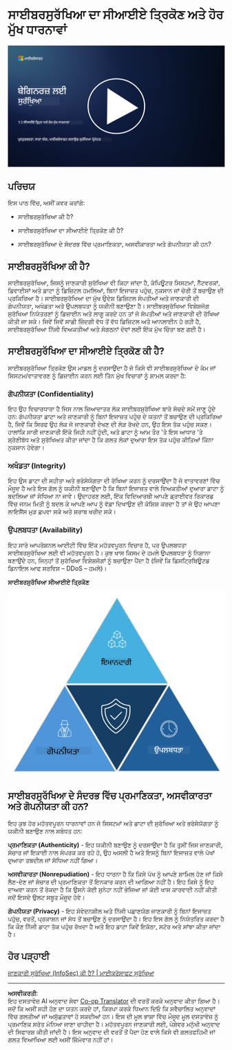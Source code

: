<!--
CO_OP_TRANSLATOR_METADATA:
{
  "original_hash": "16a76f9fa372fb63cffb6d76b855f023",
  "translation_date": "2025-09-04T01:09:24+00:00",
  "source_file": "1.1 The CIA triad and other key concepts.md",
  "language_code": "pa"
}
-->
# ਸਾਈਬਰਸੁਰੱਖਿਆ ਦਾ ਸੀਆਈਏ ਤ੍ਰਿਕੋਣ ਅਤੇ ਹੋਰ ਮੁੱਖ ਧਾਰਨਾਵਾਂ

[![ਵੀਡੀਓ ਦੇਖੋ](../../translated_images/1-1_placeholder.5743591289ea76087b78301a315f244c665d5266d895538c9d1a52b1f0d08603.pa.png)](https://learn-video.azurefd.net/vod/player?id=d4c2f633-fa6a-4a3d-8d41-7a1d71189832)

## ਪਰਿਚਯ

ਇਸ ਪਾਠ ਵਿੱਚ, ਅਸੀਂ ਕਵਰ ਕਰਾਂਗੇ:

 - ਸਾਈਬਰਸੁਰੱਖਿਆ ਕੀ ਹੈ?
   
 - ਸਾਈਬਰਸੁਰੱਖਿਆ ਦਾ ਸੀਆਈਏ ਤ੍ਰਿਕੋਣ ਕੀ ਹੈ?

 - ਸਾਈਬਰਸੁਰੱਖਿਆ ਦੇ ਸੰਦਰਭ ਵਿੱਚ ਪ੍ਰਮਾਣਿਕਤਾ, ਅਸਵੀਕਾਰਤਾ ਅਤੇ ਗੋਪਨੀਯਤਾ ਕੀ ਹਨ?

## ਸਾਈਬਰਸੁਰੱਖਿਆ ਕੀ ਹੈ?

ਸਾਈਬਰਸੁਰੱਖਿਆ, ਜਿਸਨੂੰ ਜਾਣਕਾਰੀ ਸੁਰੱਖਿਆ ਵੀ ਕਿਹਾ ਜਾਂਦਾ ਹੈ, ਕੰਪਿਊਟਰ ਸਿਸਟਮਾਂ, ਨੈੱਟਵਰਕਾਂ, ਡਿਵਾਈਸਾਂ ਅਤੇ ਡਾਟਾ ਨੂੰ ਡਿਜ਼ਿਟਲ ਹਮਲਿਆਂ, ਬਿਨਾਂ ਇਜਾਜ਼ਤ ਪਹੁੰਚ, ਨੁਕਸਾਨ ਜਾਂ ਚੋਰੀ ਤੋਂ ਬਚਾਉਣ ਦੀ ਪ੍ਰਕਿਰਿਆ ਹੈ। ਸਾਈਬਰਸੁਰੱਖਿਆ ਦਾ ਮੁੱਖ ਉਦੇਸ਼ ਡਿਜ਼ਿਟਲ ਸੰਪਤੀਆਂ ਅਤੇ ਜਾਣਕਾਰੀ ਦੀ ਗੋਪਨੀਯਤਾ, ਅਖੰਡਤਾ ਅਤੇ ਉਪਲਬਧਤਾ ਨੂੰ ਯਕੀਨੀ ਬਣਾਉਣਾ ਹੈ। ਸਾਈਬਰਸੁਰੱਖਿਆ ਵਿਸ਼ੇਸ਼ਜੋਗ ਸੁਰੱਖਿਆ ਨਿਯੰਤਰਣਾਂ ਨੂੰ ਡਿਜ਼ਾਈਨ ਅਤੇ ਲਾਗੂ ਕਰਦੇ ਹਨ ਤਾਂ ਜੋ ਸੰਪਤੀਆਂ ਅਤੇ ਜਾਣਕਾਰੀ ਦੀ ਰੱਖਿਆ ਕੀਤੀ ਜਾ ਸਕੇ। ਜਿਵੇਂ ਜਿਵੇਂ ਸਾਡੀ ਜ਼ਿੰਦਗੀ ਵੱਧ ਤੋਂ ਵੱਧ ਡਿਜ਼ਿਟਲ ਅਤੇ ਆਨਲਾਈਨ ਹੋ ਰਹੀ ਹੈ, ਸਾਈਬਰਸੁਰੱਖਿਆ ਨਿੱਜੀ ਵਿਅਕਤੀਆਂ ਅਤੇ ਸੰਗਠਨਾਂ ਦੋਵਾਂ ਲਈ ਇੱਕ ਮੁੱਖ ਚਿੰਤਾ ਬਣ ਗਈ ਹੈ।

## ਸਾਈਬਰਸੁਰੱਖਿਆ ਦਾ ਸੀਆਈਏ ਤ੍ਰਿਕੋਣ ਕੀ ਹੈ?

ਸਾਈਬਰਸੁਰੱਖਿਆ ਤ੍ਰਿਕੋਣ ਉਸ ਮਾਡਲ ਨੂੰ ਦਰਸਾਉਂਦਾ ਹੈ ਜੋ ਕਿਸੇ ਵੀ ਸਾਈਬਰਸੁਰੱਖਿਆ ਦੇ ਕੰਮ ਜਾਂ ਸਿਸਟਮ/ਵਾਤਾਵਰਣ ਨੂੰ ਡਿਜ਼ਾਈਨ ਕਰਨ ਲਈ ਤਿੰਨ ਮੁੱਖ ਵਿਚਾਰਾਂ ਨੂੰ ਸ਼ਾਮਲ ਕਰਦਾ ਹੈ:

### ਗੋਪਨੀਯਤਾ (Confidentiality)

ਇਹ ਉਹ ਵਿਚਾਰਧਾਰਾ ਹੈ ਜਿਸ ਨਾਲ ਜ਼ਿਆਦਾਤਰ ਲੋਕ ਸਾਈਬਰਸੁਰੱਖਿਆ ਬਾਰੇ ਸੋਚਦੇ ਸਮੇਂ ਜਾਣੂ ਹੁੰਦੇ ਹਨ: ਗੋਪਨੀਯਤਾ ਡਾਟਾ ਅਤੇ ਜਾਣਕਾਰੀ ਨੂੰ ਬਿਨਾਂ ਇਜਾਜ਼ਤ ਪਹੁੰਚ ਦੇ ਯਤਨਾਂ ਤੋਂ ਬਚਾਉਣ ਦੀ ਪ੍ਰਕਿਰਿਆ ਹੈ, ਜਿਵੇਂ ਕਿ ਸਿਰਫ ਉਹ ਲੋਕ ਜੋ ਜਾਣਕਾਰੀ ਦੇਖਣ ਦੀ ਲੋੜ ਰੱਖਦੇ ਹਨ, ਉਹ ਇਸ ਤੱਕ ਪਹੁੰਚ ਸਕਣ। ਹਾਲਾਂਕਿ ਸਾਰੀ ਜਾਣਕਾਰੀ ਇੱਕੋ ਜਿਹੀ ਨਹੀਂ ਹੁੰਦੀ, ਅਤੇ ਡਾਟਾ ਨੂੰ ਆਮ ਤੌਰ 'ਤੇ ਇਸ ਆਧਾਰ 'ਤੇ ਸ਼੍ਰੇਣੀਬੱਧ ਅਤੇ ਸੁਰੱਖਿਅਤ ਕੀਤਾ ਜਾਂਦਾ ਹੈ ਕਿ ਗਲਤ ਲੋਕਾਂ ਦੁਆਰਾ ਇਸ ਤੱਕ ਪਹੁੰਚ ਕੀਤਿਆਂ ਕਿੰਨਾ ਨੁਕਸਾਨ ਹੋਵੇਗਾ।

### ਅਖੰਡਤਾ (Integrity)

ਇਹ ਉਸ ਡਾਟਾ ਦੀ ਸਹੀਤਾ ਅਤੇ ਭਰੋਸੇਯੋਗਤਾ ਦੀ ਰੱਖਿਆ ਕਰਨ ਨੂੰ ਦਰਸਾਉਂਦਾ ਹੈ ਜੋ ਵਾਤਾਵਰਣਾਂ ਵਿੱਚ ਮੌਜੂਦ ਹੈ ਅਤੇ ਇਸ ਗੱਲ ਨੂੰ ਯਕੀਨੀ ਬਣਾਉਂਦਾ ਹੈ ਕਿ ਬਿਨਾਂ ਇਜਾਜ਼ਤ ਵਾਲੇ ਵਿਅਕਤੀਆਂ ਦੁਆਰਾ ਡਾਟਾ ਨੂੰ ਬਦਲਿਆ ਜਾਂ ਸੋਧਿਆ ਨਾ ਜਾਵੇ। ਉਦਾਹਰਣ ਲਈ, ਇੱਕ ਵਿਦਿਆਰਥੀ ਆਪਣੇ ਡ੍ਰਾਈਵਰ ਰਿਕਾਰਡ ਵਿੱਚ ਜਨਮ ਮਿਤੀ ਨੂੰ ਬਦਲ ਕੇ ਆਪਣੇ ਆਪ ਨੂੰ ਵੱਡਾ ਦਿਖਾਉਣ ਦੀ ਕੋਸ਼ਿਸ਼ ਕਰਦਾ ਹੈ ਤਾਂ ਜੋ ਉਹ ਆਪਣਾ ਲਾਇਸੈਂਸ ਮੁੜ ਛਪਵਾ ਸਕੇ ਅਤੇ ਸ਼ਰਾਬ ਖਰੀਦ ਸਕੇ।

### ਉਪਲਬਧਤਾ (Availability)

ਇਹ ਸਾਰੇ ਆਪਰੇਸ਼ਨਲ ਆਈਟੀ ਵਿੱਚ ਇੱਕ ਮਹੱਤਵਪੂਰਨ ਵਿਚਾਰ ਹੈ, ਪਰ ਉਪਲਬਧਤਾ ਸਾਈਬਰਸੁਰੱਖਿਆ ਲਈ ਵੀ ਮਹੱਤਵਪੂਰਨ ਹੈ। ਕੁਝ ਖਾਸ ਕਿਸਮ ਦੇ ਹਮਲੇ ਉਪਲਬਧਤਾ ਨੂੰ ਨਿਸ਼ਾਨਾ ਬਣਾਉਂਦੇ ਹਨ, ਜਿਨ੍ਹਾਂ ਤੋਂ ਸੁਰੱਖਿਆ ਵਿਸ਼ੇਸ਼ਜੋਗਾਂ ਨੂੰ ਬਚਾਉਣਾ ਪੈਂਦਾ ਹੈ (ਜਿਵੇਂ ਕਿ ਡਿਸਟ੍ਰਿਬਿਊਟਡ ਡਿਨਾਇਲ ਆਫ ਸਰਵਿਸ – DDoS – ਹਮਲੇ)।

**ਸਾਈਬਰਸੁਰੱਖਿਆ ਸੀਆਈਏ ਤ੍ਰਿਕੋਣ**

![image](../../translated_images/ciatriad.0cf01e809b3845866bec11e829aac615e19a7b2a2897a4aafeb8000955a3f4b5.pa.png)

## ਸਾਈਬਰਸੁਰੱਖਿਆ ਦੇ ਸੰਦਰਭ ਵਿੱਚ ਪ੍ਰਮਾਣਿਕਤਾ, ਅਸਵੀਕਾਰਤਾ ਅਤੇ ਗੋਪਨੀਯਤਾ ਕੀ ਹਨ?

ਇਹ ਕੁਝ ਹੋਰ ਮਹੱਤਵਪੂਰਨ ਧਾਰਨਾਵਾਂ ਹਨ ਜੋ ਸਿਸਟਮਾਂ ਅਤੇ ਡਾਟਾ ਦੀ ਸੁਰੱਖਿਆ ਅਤੇ ਭਰੋਸੇਯੋਗਤਾ ਨੂੰ ਯਕੀਨੀ ਬਣਾਉਣ ਨਾਲ ਸਬੰਧਤ ਹਨ:

**ਪ੍ਰਮਾਣਿਕਤਾ (Authenticity)** - ਇਹ ਯਕੀਨੀ ਬਣਾਉਣ ਨੂੰ ਦਰਸਾਉਂਦਾ ਹੈ ਕਿ ਤੁਸੀਂ ਜਿਸ ਜਾਣਕਾਰੀ, ਸੰਚਾਰ ਜਾਂ ਇਕਾਈ ਨਾਲ ਸੰਪਰਕ ਕਰ ਰਹੇ ਹੋ, ਉਹ ਅਸਲੀ ਹੈ ਅਤੇ ਇਸਨੂੰ ਬਿਨਾਂ ਇਜਾਜ਼ਤ ਵਾਲੇ ਪੱਖਾਂ ਦੁਆਰਾ ਤਬਦੀਲ ਜਾਂ ਸੋਧਿਆ ਨਹੀਂ ਗਿਆ।

**ਅਸਵੀਕਾਰਤਾ (Nonrepudiation)** - ਇਹ ਧਾਰਨਾ ਹੈ ਕਿ ਕਿਸੇ ਪੱਖ ਨੂੰ ਆਪਣੇ ਸ਼ਾਮਿਲ ਹੋਣ ਜਾਂ ਕਿਸੇ ਲੈਣ-ਦੇਣ ਜਾਂ ਸੰਚਾਰ ਦੀ ਪ੍ਰਮਾਣਿਕਤਾ ਤੋਂ ਇਨਕਾਰ ਕਰਨ ਦੀ ਆਗਿਆ ਨਹੀਂ ਹੈ। ਇਹ ਕਿਸੇ ਨੂੰ ਇਹ ਦਾਅਵਾ ਕਰਨ ਤੋਂ ਰੋਕਦਾ ਹੈ ਕਿ ਉਸਨੇ ਕੋਈ ਸੁਨੇਹਾ ਨਹੀਂ ਭੇਜਿਆ ਜਾਂ ਕੋਈ ਖਾਸ ਕਾਰਵਾਈ ਨਹੀਂ ਕੀਤੀ ਜਦੋਂ ਇਸਦੇ ਉਲਟ ਸਬੂਤ ਮੌਜੂਦ ਹੋਵੇ।

**ਗੋਪਨੀਯਤਾ (Privacy)** - ਇਹ ਸੰਵੇਦਨਸ਼ੀਲ ਅਤੇ ਨਿੱਜੀ ਪਛਾਣਯੋਗ ਜਾਣਕਾਰੀ ਨੂੰ ਬਿਨਾਂ ਇਜਾਜ਼ਤ ਪਹੁੰਚ, ਵਰਤੋਂ, ਪ੍ਰਕਾਸ਼ਨ ਜਾਂ ਸੋਧ ਤੋਂ ਬਚਾਉਣ ਨੂੰ ਦਰਸਾਉਂਦਾ ਹੈ। ਇਹ ਇਸ ਗੱਲ ਨੂੰ ਨਿਯੰਤਰਿਤ ਕਰਦਾ ਹੈ ਕਿ ਕੌਣ ਨਿੱਜੀ ਡਾਟਾ ਤੱਕ ਪਹੁੰਚ ਰੱਖਦਾ ਹੈ ਅਤੇ ਇਹ ਡਾਟਾ ਕਿਵੇਂ ਇਕੱਠਾ, ਸਟੋਰ ਅਤੇ ਸਾਂਝਾ ਕੀਤਾ ਜਾਂਦਾ ਹੈ।

## ਹੋਰ ਪੜ੍ਹਾਈ

[ਜਾਣਕਾਰੀ ਸੁਰੱਖਿਆ (InfoSec) ਕੀ ਹੈ? | ਮਾਈਕਰੋਸਾਫਟ ਸੁਰੱਖਿਆ](https://www.microsoft.com/security/business/security-101/what-is-information-security-infosec#:~:text=Three%20pillars%20of%20information%20security%3A%20the%20CIA%20triad,as%20guiding%20principles%20for%20implementing%20an%20InfoSec%20plan.)

---

**ਅਸਵੀਕਰਤੀ**:  
ਇਹ ਦਸਤਾਵੇਜ਼ AI ਅਨੁਵਾਦ ਸੇਵਾ [Co-op Translator](https://github.com/Azure/co-op-translator) ਦੀ ਵਰਤੋਂ ਕਰਕੇ ਅਨੁਵਾਦ ਕੀਤਾ ਗਿਆ ਹੈ। ਜਦੋਂ ਕਿ ਅਸੀਂ ਸਹੀ ਹੋਣ ਦਾ ਯਤਨ ਕਰਦੇ ਹਾਂ, ਕਿਰਪਾ ਕਰਕੇ ਧਿਆਨ ਦਿਓ ਕਿ ਸਵੈਚਾਲਿਤ ਅਨੁਵਾਦਾਂ ਵਿੱਚ ਗਲਤੀਆਂ ਜਾਂ ਅਸੁੱਛਤਾਵਾਂ ਹੋ ਸਕਦੀਆਂ ਹਨ। ਇਸ ਦੀ ਮੂਲ ਭਾਸ਼ਾ ਵਿੱਚ ਮੌਜੂਦ ਮੂਲ ਦਸਤਾਵੇਜ਼ ਨੂੰ ਪ੍ਰਮਾਣਿਕ ਸਰੋਤ ਮੰਨਿਆ ਜਾਣਾ ਚਾਹੀਦਾ ਹੈ। ਮਹੱਤਵਪੂਰਨ ਜਾਣਕਾਰੀ ਲਈ, ਪੇਸ਼ੇਵਰ ਮਨੁੱਖੀ ਅਨੁਵਾਦ ਦੀ ਸਿਫਾਰਸ਼ ਕੀਤੀ ਜਾਂਦੀ ਹੈ। ਇਸ ਅਨੁਵਾਦ ਦੀ ਵਰਤੋਂ ਤੋਂ ਪੈਦਾ ਹੋਣ ਵਾਲੇ ਕਿਸੇ ਵੀ ਗਲਤਫਹਿਮੀ ਜਾਂ ਗਲਤ ਵਿਆਖਿਆ ਲਈ ਅਸੀਂ ਜ਼ਿੰਮੇਵਾਰ ਨਹੀਂ ਹਾਂ।